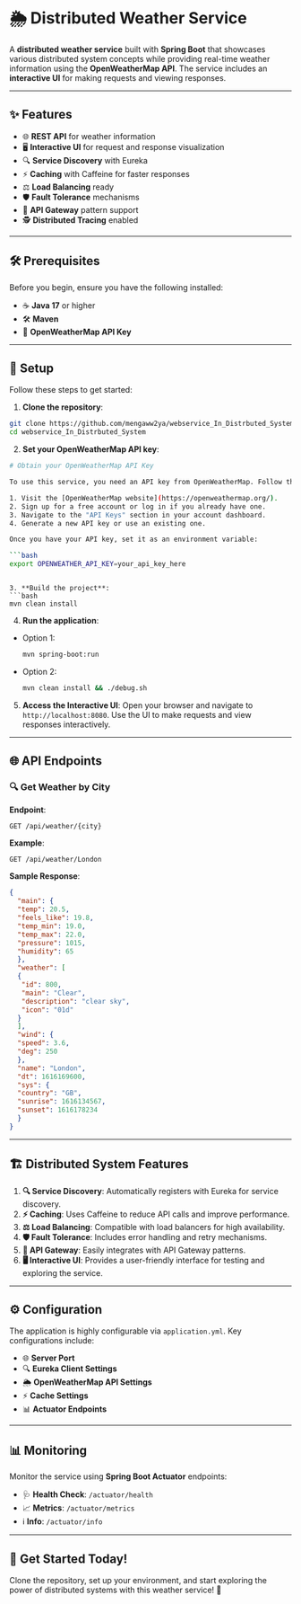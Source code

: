 # 🌦️ Distributed Weather Service

A **distributed weather service** built with **Spring Boot** that showcases various distributed system concepts while providing real-time weather information using the **OpenWeatherMap API**. The service includes an **interactive UI** for making requests and viewing responses.

---

## ✨ Features

- 🌐 **REST API** for weather information
- 🖥️ **Interactive UI** for request and response visualization
- 🔍 **Service Discovery** with Eureka
- ⚡ **Caching** with Caffeine for faster responses
- ⚖️ **Load Balancing** ready
- 🛡️ **Fault Tolerance** mechanisms
- 🚪 **API Gateway** pattern support
- 🕵️ **Distributed Tracing** enabled

---

## 🛠️ Prerequisites

Before you begin, ensure you have the following installed:

- ☕ **Java 17** or higher
- 🛠️ **Maven**
- 🔑 **OpenWeatherMap API Key**

---

## 🚀 Setup

Follow these steps to get started:

1. **Clone the repository**:
  ```bash
  git clone https://github.com/mengaww2ya/webservice_In_Distrbuted_System
  cd webservice_In_Distrbuted_System
  ```

2. **Set your OpenWeatherMap API key**:
  ```bash
  # Obtain your OpenWeatherMap API Key

  To use this service, you need an API key from OpenWeatherMap. Follow these steps to get your API key:

  1. Visit the [OpenWeatherMap website](https://openweathermap.org/).
  2. Sign up for a free account or log in if you already have one.
  3. Navigate to the "API Keys" section in your account dashboard.
  4. Generate a new API key or use an existing one.

  Once you have your API key, set it as an environment variable:

  ```bash
  export OPENWEATHER_API_KEY=your_api_key_here
  ```
  ```

3. **Build the project**:
  ```bash
  mvn clean install
  ```

4. **Run the application**:
  - Option 1:
    ```bash
    mvn spring-boot:run
    ```
  - Option 2:
    ```bash
    mvn clean install && ./debug.sh
    ```

5. **Access the Interactive UI**:
  Open your browser and navigate to `http://localhost:8080`. Use the UI to make requests and view responses interactively.

---

## 🌐 API Endpoints

### 🔍 Get Weather by City
**Endpoint**:  
```
GET /api/weather/{city}
```

**Example**:  
```
GET /api/weather/London
```

**Sample Response**:
```json
{
  "main": {
  "temp": 20.5,
  "feels_like": 19.8,
  "temp_min": 19.0,
  "temp_max": 22.0,
  "pressure": 1015,
  "humidity": 65
  },
  "weather": [
  {
   "id": 800,
   "main": "Clear",
   "description": "clear sky",
   "icon": "01d"
  }
  ],
  "wind": {
  "speed": 3.6,
  "deg": 250
  },
  "name": "London",
  "dt": 1616169600,
  "sys": {
  "country": "GB",
  "sunrise": 1616134567,
  "sunset": 1616178234
  }
}
```

---

## 🏗️ Distributed System Features

1. **🔍 Service Discovery**: Automatically registers with Eureka for service discovery.
2. **⚡ Caching**: Uses Caffeine to reduce API calls and improve performance.
3. **⚖️ Load Balancing**: Compatible with load balancers for high availability.
4. **🛡️ Fault Tolerance**: Includes error handling and retry mechanisms.
5. **🚪 API Gateway**: Easily integrates with API Gateway patterns.
6. **🖥️ Interactive UI**: Provides a user-friendly interface for testing and exploring the service.

---

## ⚙️ Configuration

The application is highly configurable via `application.yml`. Key configurations include:

- 🌐 **Server Port**
- 🔍 **Eureka Client Settings**
- 🌦️ **OpenWeatherMap API Settings**
- ⚡ **Cache Settings**
- 📊 **Actuator Endpoints**

---

## 📊 Monitoring

Monitor the service using **Spring Boot Actuator** endpoints:

- 🩺 **Health Check**: `/actuator/health`
- 📈 **Metrics**: `/actuator/metrics`
- ℹ️ **Info**: `/actuator/info`

---

## 🎯 Get Started Today!

Clone the repository, set up your environment, and start exploring the power of distributed systems with this weather service! 🌟